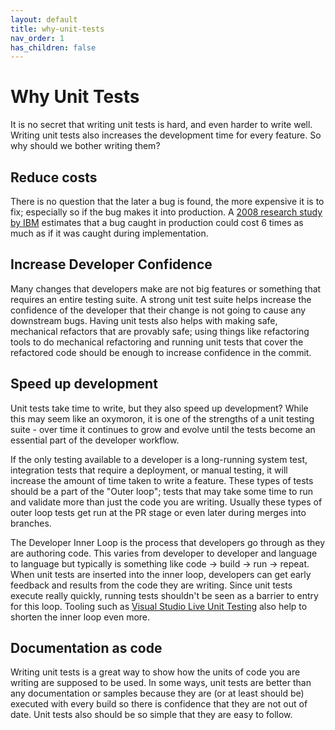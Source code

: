 ```yaml
---
layout: default
title: why-unit-tests
nav_order: 1
has_children: false
---
```


# Why Unit Tests

It is no secret that writing unit tests is hard, and even harder to write well. Writing unit tests also increases the
development time for every feature. So why should we bother writing them?

## Reduce costs

There is no question that the later a bug is found, the more expensive it is to fix; especially so if the bug makes it
into production. A [2008 research study by IBM](ftp://ftp.software.ibm.com/software/rational/info/do-more/RAW14109USEN.pdf)
estimates that a bug caught in production could cost 6 times as much as if it was caught during implementation.

## Increase Developer Confidence

Many changes that developers make are not big features or something that requires an entire testing suite. A strong unit
test suite helps increase the confidence of the developer that their change is not going to cause any downstream bugs.
Having unit tests also helps with making safe, mechanical refactors that are provably safe; using things like
refactoring tools to do mechanical refactoring and running unit tests that cover the refactored code should be enough to
increase confidence in the commit.

## Speed up development

Unit tests take time to write, but they also speed up development? While this may seem like an oxymoron, it is one of
the strengths of a unit testing suite - over time it continues to grow and evolve until the tests become an essential
part of the developer workflow.

If the only testing available to a developer is a long-running system test, integration tests that require a deployment,
or manual testing, it will increase the amount of time taken to write a feature. These types of tests should be a part of
the "Outer loop"; tests that may take some time to run and validate more than just the code you are writing. Usually
these types of outer loop tests get run at the PR stage or even later during merges into branches.

The Developer Inner Loop is the process that developers go through as they are authoring code. This varies from
developer to developer and language to language but typically is something like code -> build -> run -> repeat. When
unit tests are inserted into the inner loop, developers can get early feedback and results from the code they are
writing. Since unit tests execute really quickly, running tests shouldn't be seen as a barrier to entry for this loop.
Tooling such as [Visual Studio Live Unit Testing](https://learn.microsoft.com/en-us/visualstudio/test/live-unit-testing-start?view=vs-2019)
also help to shorten the inner loop even more.

## Documentation as code

Writing unit tests is a great way to show how the units of code you are writing are supposed to be used. In some ways,
unit tests are better than any documentation or samples because they are (or at least should be) executed with every
build so there is confidence that they are not out of date. Unit tests also should be so simple that they are easy to follow.
